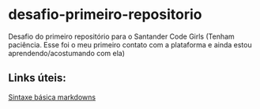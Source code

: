 # desafio-primeiro-repositorio
Desafio do primeiro repositório para o Santander Code Girls
(Tenham paciência. Esse foi o meu primeiro contato com a plataforma e ainda estou aprendendo/acostumando com ela)

## Links úteis:
[Sintaxe básica markdowns](https://www.markdownguide.org/basic-syntax/)
